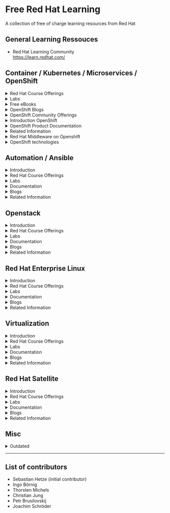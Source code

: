 Free Red Hat Learning
=====================
A collection of free of charge learning resources from Red Hat 



General Learning Ressouces
--------
  * Red Hat Learning Community<br>
  https://learn.redhat.com/



Container / Kubernetes / Microservices / OpenShift
---------
<details><summary> Red Hat Course Offerings
 </summary><p>

  * Deploying Containerized Applications Technical Overview (DO0080)<br>
  https://www.redhat.com/en/services/training/do080-deploying-containerized-applications-technical-overview

  * Developing Cloud-Native Applications with Microservices Architectures (DO0092)<br>
  https://www.redhat.com/en/services/training/do092-developing-cloud-native-applications-microservices-architectures

  * Red Hat Agile Integration Technical Overview (DO0040)<br>
  https://www.redhat.com/en/services/training/do040-red-hat-agile-integration-technical-overview

</p></details>


<details><summary> Labs
 </summary><p>

  * There is an interactive learning portal for OpenShift with lots of courses including online examples hosted in Katacoda<br>
  https://learn.openshift.com/<br>
  https://www.katacoda.com/openshift

  * Red Hat offers OpenShift trial with OpenShift Online (for developers) and a free test drive for operators<br>
  https://www.openshift.com/trial/

  * Kubernetes by Example<br>
  http://kubernetesbyexample.com/

  * Container and Cloud Native Roadshow Lab Deployment
    * OCP 4.1:<br>
    https://github.com/RedHat-Middleware-Workshops/cloud-native-workshop-v2-infra/tree/ocp-4.1

    * OCP 4.7:<br>
    https://github.com/redhat-cop/agnosticd/tree/development/ansible/roles/ocp4-workload-ccnrd

</p></details>


<details><summary> Free eBooks
 </summary><p>

  A complete list of free eBook offerings is available here: https://developers.redhat.com/ebooks

  * OpenShift for Developers (Second Edition)<br>
  https://developers.redhat.com/e-books/openshift-for-developers

  * Getting GitOps: A practical platform with OpenShift, Argo CD, and Tekton<br>
  https://developers.redhat.com/e-books/getting-gitops-practical-platform-openshift-argo-cd-and-tekton

  * The Path to GitOps<br>
  https://developers.redhat.com/e-books/path-gitops

  * DevOps Culture and Practice with OpenShift<br>
  https://developers.redhat.com/e-books/devops-culture-and-practice-openshift

  * Quarkus for Spring Developers<br>
  https://developers.redhat.com/e-books/quarkus-spring-developers

  * Red Hat Universal Base Images (UBI)<br>
  https://developers.redhat.com/e-books/red-hat-universal-base-images-ubi

  * Modernizing Enterprise Java<br>
  https://developers.redhat.com/e-books/modernizing-enterprise-java

</p></details>


<details><summary> OpenShift Blogs
 </summary><p>

  * OpenShift Blog:<br>
  https://blog.openshift.com/

  * OpenShift Channel on YouTube with of stuff from OpenShift Commons<br>
  https://www.youtube.com/user/rhopenshift

  * OpenShift 4 AWS IPI Installation Getting Started Guide<br>
  https://keithtenzer.com/2021/01/18/openshift-4-aws-ipi-installation-getting-started-guide/

</p></details>


<details><summary> OpenShift Community Offerings
 </summary><p>

  * OpenShift Commons (Worldwide Community):<br>
  https://commons.openshift.org/

  * German OpenShift Anwender Community<br>
  https://www.openshift-anwender.de/

    * Erste Schritte mit OpenShift<br>
    https://www.openshift-anwender.de/was-ist-openshift/erste-schritte-mit-openshift/

    * Software Development mit OpenShift<br>
    https://www.openshift-anwender.de/was-ist-openshift/software-development-mit-openshift/

</p></details>


<details><summary> Introduction OpenShift
 </summary><p>

  * Every Red Hat Developer Subscription includes an individual OpenShift Subscription (free of charge)<br>
  https://developers.redhat.com/

  * The OpenShift website<br>
  https://www.openshift.com/

  * Red Hat OpenShift Overview Page<br>
  https://www.redhat.com/en/technologies/cloud-computing/openshift

  * Red Hat OpenShift Product Page<br>
  https://access.redhat.com/products/red-hat-openshift-container-platform#whatsnew

  * OpenShift Life Cycle:<br>
  https://access.redhat.com/support/policy/updates/openshift

  * OpenShift Life Cycle (non current versions):<br>
  https://access.redhat.com/support/policy/updates/openshift_noncurrent

</p></details>


<details><summary> OpenShift Product Documentation
 </summary><p>

  * The OpenShift documentation<br>
  https://docs.openshift.com/

  * Red Hat OpenShift Documentation<br>
  https://access.redhat.com/documentation/en-us/openshift_container_platform

</p></details>


<details><summary> Related Information
 </summary><p>

  * AI/ML on Openshift:<br>
  https://www.openshift.com/learn/topics/ai-ml

  * A layered approach to container and Kubernetes security<br>
  https://www.redhat.com/en/resources/layered-approach-security-detail

</p></details>


<details><summary>Red Hat Middleware on Openshift
 </summary><p>

  * Red Hat Runtimes:<br>
  https://www.redhat.com/en/products/runtimes

  * Red Hat Integration:<br>
  https://www.redhat.com/en/products/integration

  * Red Hat Business Rules and Automation:<br>
  https://www.redhat.com/en/products/process-automation

  * Red Hat Messaging:<br>
  https://www.redhat.com/en/technologies/jboss-middleware/amq

  * Red Hat AMQ Streams (Apache Kafka):<br>
  https://www.redhat.com/en/resources/amq-streams-datasheet

</p></details>


<details><summary>OpenShift technologies
 </summary><p>

  * Red Hat Service Mesh:<br>
  https://developers.redhat.com/topics/service-mesh/

  * Red Hat Serverless Technologies:<br>
  https://developers.redhat.com/topics/serverless-architecture/<br>
  https://www.redhat.com/en/topics/cloud-native-apps/what-is-serverless

  * OpenShift Reference Architectures:<br>
  https://www.openshift.com/learn/resources/reference-architectures

  * OpenShift Container Storage:<br>
  https://www.openshift.com/products/container-storage/<br>
  https://blog.openshift.com/introducing-openshift-container-storage-4-2/

  * Red Hat CodeReady Workstations (Eclipse Che, Web-IDE on OpenShift):<br>
  https://www.redhat.com/en/technologies/jboss-middleware/codeready-workspaces

  * Red Hat CodeReady Containers (All-in-one OpenShift):<br>
  https://developers.redhat.com/products/codeready-containers

  * Application Migration Toolkit:<br>
  https://developers.redhat.com/products/rhamt/overview

</p></details>



Automation / Ansible
-------
<details><summary> Introduction
 </summary><p>

</p></details>


<details><summary> Red Hat Course Offerings
 </summary><p>

  * Ansible Essentials: Simplicity in Automation Technical Overview (DO007)<br>
  https://www.redhat.com/en/services/training/do007-ansible-essentials-simplicity-automation-technical-overview

</p></details>


<details><summary> Labs
 </summary><p>

</p></details>


<details><summary> Documentation
 </summary><p>

</p></details>


<details><summary> Blogs
 </summary><p>

</p></details>


<details><summary> Related Information
 </summary><p>

</p></details>



Openstack
---------
<details><summary> Introduction
 </summary><p>

</p></details>


<details><summary> Red Hat Course Offerings
 </summary><p>

  * Red Hat OpenStack Technical Overview (CL010)<br>
  https://www.redhat.com/en/services/training/cl010-red-hat-openstack-technical-overview

</p></details>


<details><summary> Labs
 </summary><p>

</p></details>


<details><summary> Documentation
 </summary><p>

</p></details>


<details><summary> Blogs
 </summary><p>

</p></details>


<details><summary> Related Information
 </summary><p>

</p></details>



Red Hat Enterprise Linux
------------------------
<details><summary> Introduction
 </summary><p>

</p></details>


<details><summary> Red Hat Course Offerings
 </summary><p>

  * Red Hat Enterprise Linux Technical Overview (RH024)<br>
  https://www.redhat.com/en/services/training/rh024-red-hat-linux-technical-overview

</p></details>


<details><summary> Labs
 </summary><p>

</p></details>


<details><summary> Documentation
 </summary><p>

</p></details>


<details><summary> Blogs
 </summary><p>

</p></details>


<details><summary> Related Information
 </summary><p>

</p></details>



Virtualization
--------------
<details><summary> Introduction
 </summary><p>

</p></details>


<details><summary> Red Hat Course Offerings
 </summary><p>

  * Virtualization and Infrastructure Migration Technical Overview (RH018)<br>
  https://www.redhat.com/en/services/training/rh018-virtualization-and-infrastructure-migration-technical-overview

</p></details>


<details><summary> Labs
 </summary><p>

</p></details>


<details><summary> Documentation
 </summary><p>

</p></details>


<details><summary> Blogs
 </summary><p>

</p></details>


<details><summary> Related Information
 </summary><p>

</p></details>



Red Hat Satellite
-----------------
<details><summary> Introduction
 </summary><p>

</p></details>


<details><summary> Red Hat Course Offerings
 </summary><p>

  * Red Hat Satellite Technical Overview (RH053)<br>
  https://www.redhat.com/en/services/training/rh053-red-hat-satellite-technical-overview

</p></details>


<details><summary> Labs
 </summary><p>

</p></details>


<details><summary> Documentation
 </summary><p>

</p></details>


<details><summary> Blogs
 </summary><p>

</p></details>


<details><summary> Related Information
 </summary><p>

</p></details>



Misc
--------
<details><summary>Outdated</summary><p>

Application Development in the Cloud Workshop
https://appdevcloudworkshop.gitlab.io/#/

Red Hat Developer Subscription includes OpenShift Container Development Kit
https://developers.redhat.com/products/cdk/overview/

Democentral OpenShift Install
https://github.com/redhatdemocentral/ocp-install-demo

Democentral CoolStore Demo
https://github.com/redhatdemocentral/rhcs-coolstore-demo

Video Recordings from Red Hat Summit 2018
OpenShift roadmap: You won't believe what's next
https://www.youtube.com/watch?v=1AelNjx6BB4&t=0s&index=36&list=PLEGSLwUsxfEgT4XEohmRe_JB6MBnmLfBh

Container Linux and Red Hat Enterprise Linux: The road ahead
https://www.youtube.com/watch?v=LJOm4JbF4eQ&t=0s&index=47&list=PLEGSLwUsxfEgT4XEohmRe_JB6MBnmLfBh

Container Native Storage and Red Hat Gluster Roadmap
https://www.youtube.com/watch?v=XipQHFYl4OU&t=0s&index=1&list=PLEGSLwUsxfEgT4XEohmRe_JB6MBnmLfBh

The Day-2 guide to successful management of applications on Red Hat OpenShift
https://www.youtube.com/watch?v=KCnrZ8WwEKE&t=0s&index=15&list=PLEGSLwUsxfEgT4XEohmRe_JB6MBnmLfBh

OpenShift for Operations
https://www.youtube.com/watch?v=nBXALsqs1RA&t=0s&index=94&list=PLEGSLwUsxfEgT4XEohmRe_JB6MBnmLfBh

Next-generation tools for container techology
https://www.youtube.com/watch?v=msdaf3lBOn0&t=0s&index=23&list=PLEGSLwUsxfEgT4XEohmRe_JB6MBnmLfBh

Best practices for OpenShift HA deployment field experience
https://www.youtube.com/watch?v=Uw9juxXVHFE&t=0s&index=30&list=PLEGSLwUsxfEgT4XEohmRe_JB6MBnmLfBh

Network security for apps on OpenShift
https://www.youtube.com/watch?v=dkPYdSs4EaA&t=0s&index=33&list=PLEGSLwUsxfEgT4XEohmRe_JB6MBnmLfBh

Kubernetes and the platform of the future
https://www.youtube.com/watch?v=YAFKlOB8vBw&t=0s&index=40&list=PLEGSLwUsxfEgT4XEohmRe_JB6MBnmLfBh

Intelligent applications on OpenShift from prototype to production
https://www.youtube.com/watch?v=ofm9cv18geo&t=0s&index=49&list=PLEGSLwUsxfEgT4XEohmRe_JB6MBnmLfBh

Automated legacy app containerization with Red Hat OpenShift & Red Hat Application Migration Toolkit
https://www.youtube.com/watch?v=N2vuiQszvsI&t=0s&index=62&list=PLEGSLwUsxfEgT4XEohmRe_JB6MBnmLfBh

Introducing OpenShift.io end-to-end cloud-native development made easy
https://www.youtube.com/watch?v=UxRDHpz5pg0&t=0s&index=63&list=PLEGSLwUsxfEgT4XEohmRe_JB6MBnmLfBh

5 new high-performance features in Red Hat OpenShift
https://www.youtube.com/watch?v=jQiunrnlna8&t=0s&index=67&list=PLEGSLwUsxfEgT4XEohmRe_JB6MBnmLfBh

The DevOps opportunity: Balancing security and velocity
https://www.youtube.com/watch?v=yhcXZ1bjsuk&t=0s&index=82&list=PLEGSLwUsxfEgT4XEohmRe_JB6MBnmLfBh

Culture-as-a-Service: Managing teams building microservices
https://www.youtube.com/watch?v=m0DMZRTKGe4&t=0s&index=85&list=PLEGSLwUsxfEgT4XEohmRe_JB6MBnmLfBh

Eclipse Che for developer teams on Red Hat OpenShift
https://www.youtube.com/watch?v=UZSKlG0wkGc&t=0s&index=89&list=PLEGSLwUsxfEgT4XEohmRe_JB6MBnmLfBh

OpenShift service mesh on multicloud environments
https://www.youtube.com/watch?v=3Etglg2lrGo&t=0s&index=101&list=PLEGSLwUsxfEgT4XEohmRe_JB6MBnmLfBh

AppAgile from Deutsche Telekom: Managed cloud sercices on OpenShift
https://www.youtube.com/watch?v=lMSJ6cmHDmI&t=0s&index=20&list=PLEGSLwUsxfEgT4XEohmRe_JB6MBnmLfBh

TechRepublic Article: 5 key takeaways from Red Hat Summit 2018
https://www.techrepublic.com/article/5-key-takeaways-from-red-hat-summit-2018/

</p></details>


---

List of contributors
--------------------
* Sebastian Hetze (initial contributor)
* Ingo Börnig
* Thorsten Michels
* Christian Jung
* Petr Brusilovskij
* Joachim Schröder
